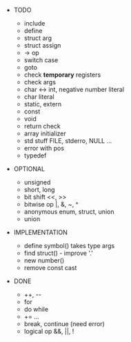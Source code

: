 * TODO
  - include
  - define
  - struct arg
  - struct assign
  - -> op
  - switch case
  - goto
  - check **temporary** registers
  - check args
  - char <-> int, negative number literal
  - char literal
  - static, extern
  - const
  - void
  - return check
  - array initializer
  - std stuff FILE, stderro, NULL ...
  - error with pos
  - typedef

* OPTIONAL
  - unsigned
  - short, long
  - bit shift <<, >>
  - bitwise op |, &, ~, ^
  - anonymous enum, struct, union
  - union

* IMPLEMENTATION
  - define symbol() takes type args
  - find struct() - improve '.'
  - new number()
  - remove const cast

* DONE
  - ++, --
  - for
  - do while
  - += ...
  - break, continue (need error)
  - logical op &&, ||, !
